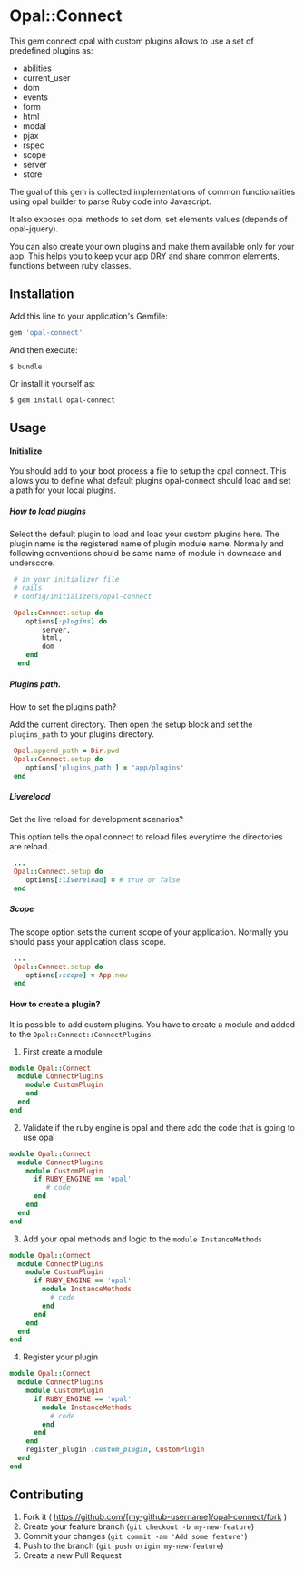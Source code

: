 # Opal::Connect

This gem connect opal with custom plugins allows to use a set of predefined
plugins as:
  * abilities
  * current_user
  * dom
  * events
  * form
  * html
  * modal
  * pjax
  * rspec
  * scope
  * server
  * store

The goal of this gem is collected implementations of common functionalities
using opal builder to parse Ruby code into Javascript.

It also exposes opal methods to set dom, set elements values (depends of
opal-jquery).

You can also create your own plugins and make them available only for your app.
This helps you to keep your app DRY and share common elements, functions between
ruby classes.

## Installation

Add this line to your application's Gemfile:

```ruby
gem 'opal-connect'
```

And then execute:

    $ bundle

Or install it yourself as:

    $ gem install opal-connect

## Usage

#### Initialize

You should add to your boot process a file to setup the opal connect. This
allows you to define what default plugins opal-connect should load and set a path
for your local plugins.

##### How to load plugins

Select the default plugin to load and load your custom plugins here.
The plugin name is the registered name of plugin module name. Normally and
following conventions should be same name of module in downcase and underscore.

```ruby
 # in your initializer file
 # rails
 # config/initializers/opal-connect

 Opal::Connect.setup do
	options[:plugins] do
		server,
		html,
		dom
	end
  end
```

##### Plugins path.

How to set the plugins path?

Add the current directory. Then open the setup block and set the
`plugins_path` to your plugins directory.

```ruby
 Opal.append_path = Dir.pwd
 Opal::Connect.setup do
	options['plugins_path'] = 'app/plugins'
 end
```

##### Livereload

Set the live reload for development scenarios?

This option tells the opal connect to reload files everytime the directories are
reload.

```ruby
 ...
 Opal::Connect.setup do
	options[:livereload] = # true or false
 end
```

##### Scope

The scope option sets the current scope of your application. Normally you should
pass your application class scope.

```ruby
 ...
 Opal::Connect.setup do
	options[:scope] = App.new
 end
```

#### How to create a plugin?

It is possible to add custom plugins. You have to create a module and added to
the `Opal::Connect::ConnectPlugins`.

1. First create a module
```ruby
module Opal::Connect
  module ConnectPlugins
    module CustomPlugin
    end
  end
end
```

2. Validate if the ruby engine is opal and there add the code that is going to
use opal

```ruby
module Opal::Connect
  module ConnectPlugins
    module CustomPlugin
	  if RUBY_ENGINE == 'opal'
	     # code
	  end
    end
  end
end
```

3. Add your opal methods and logic to the `module InstanceMethods`

```ruby
module Opal::Connect
  module ConnectPlugins
    module CustomPlugin
	  if RUBY_ENGINE == 'opal'
		module InstanceMethods
		  # code
		end
	  end
    end
  end
end
```

4. Register your plugin

```ruby
module Opal::Connect
  module ConnectPlugins
    module CustomPlugin
	  if RUBY_ENGINE == 'opal'
		module InstanceMethods
		  # code
		end
	  end
    end
	register_plugin :custom_plugin, CustomPlugin
  end
end
```

## Contributing

1. Fork it ( https://github.com/[my-github-username]/opal-connect/fork )
2. Create your feature branch (`git checkout -b my-new-feature`)
3. Commit your changes (`git commit -am 'Add some feature'`)
4. Push to the branch (`git push origin my-new-feature`)
5. Create a new Pull Request
